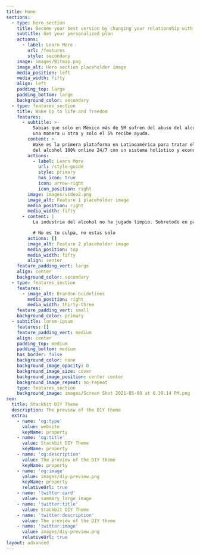 ```yaml
---
title: Home
sections:
  - type: hero_section
    title: Become your best version by changing your relationship with alcohol
    subtitle: Get your personalized plan
    actions:
      - label: Learn More
        url: /features
        style: secondary
    image: images/Bitmap.png
    image_alt: Hero section placeholder image
    media_position: left
    media_width: fifty
    align: left
    padding_top: large
    padding_bottom: large
    background_color: secondary
  - type: features_section
    title: Wake Up to life and freedom
    features:
      - subtitle: >-
          Sabias que solo en México más de 5M sufren del abuso del alcohol de
          una manera u otra y solo el 5% recibe ayuda.
        content: >
          Wake es la primera plataforma en Latinoamérica para tratar el abuso
          del alcohol 100% online 24/7 con un sistema holístico y económico.
        actions:
          - label: Learn More
            url: /style-guide
            style: primary
            has_icon: true
            icon: arrow-right
            icon_position: right
        image: images/video2.png
        image_alt: Feature 1 placeholder image
        media_position: right
        media_width: fifty
      - content: |
          La industria del alcohol no ha jugado limpio. Sobretodo en pandemia

          # No es tu culpa, no estas solo
        actions: []
        image_alt: Feature 2 placeholder image
        media_position: top
        media_width: fifty
        align: center
    feature_padding_vert: large
    align: center
    background_color: secondary
  - type: features_section
    features:
      - image_alt: Brandon Guidelines
        media_position: right
        media_width: thirty-three
    feature_padding_vert: small
    background_color: primary
  - subtitle: lorem-ipsum
    features: []
    feature_padding_vert: medium
    align: center
    padding_top: medium
    padding_bottom: medium
    has_border: false
    background_color: none
    background_image_opacity: 0
    background_image_size: cover
    background_image_position: center center
    background_image_repeat: no-repeat
    type: features_section
    background_image: images/Screen Shot 2021-05-06 at 6.39.14 PM.png
seo:
  title: Stackbit DIY Theme
  description: The preview of the DIY theme
  extra:
    - name: 'og:type'
      value: website
      keyName: property
    - name: 'og:title'
      value: Stackbit DIY Theme
      keyName: property
    - name: 'og:description'
      value: The preview of the DIY theme
      keyName: property
    - name: 'og:image'
      value: images/diy-preview.png
      keyName: property
      relativeUrl: true
    - name: 'twitter:card'
      value: summary_large_image
    - name: 'twitter:title'
      value: Stackbit DIY Theme
    - name: 'twitter:description'
      value: The preview of the DIY theme
    - name: 'twitter:image'
      value: images/diy-preview.png
      relativeUrl: true
layout: advanced
---
```

